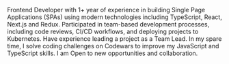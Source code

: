 Frontend Developer with 1+ year of experience in building Single Page Applications (SPAs) using modern technologies including TypeScript, React, Next.js and Redux. 
Participated in team-based development processes, including code reviews, CI/CD workflows, and deploying projects to Kubernetes. 
Have experience leading a project as a Team Lead. In my spare time, I solve coding challenges on Codewars to improve my JavaScript and TypeScript skills. 
I am Open to new opportunities and collaboration.
